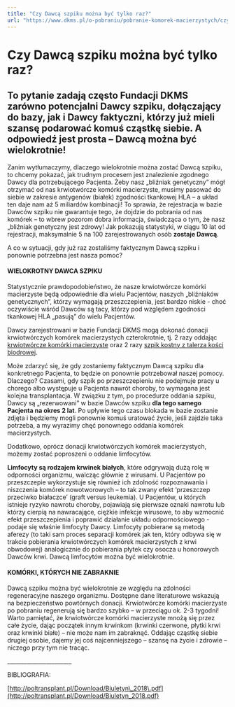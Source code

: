 ```yaml
---
title: "Czy Dawcą szpiku można być tylko raz?"
url: "https://www.dkms.pl/o-pobraniu/pobranie-komorek-macierzystych/czy-dawca-szpiku-mozna-byc-tylko-raz"
---
```


# Czy Dawcą szpiku można być tylko raz?

## To pytanie zadają często Fundacji DKMS zarówno potencjalni Dawcy szpiku, dołączający do bazy, jak i Dawcy faktyczni, którzy już mieli szansę podarować komuś cząstkę siebie. A odpowiedź jest prosta – Dawcą można być wielokrotnie!


Zanim wytłumaczymy, dlaczego wielokrotnie można zostać Dawcą szpiku, to chcemy pokazać, jak trudnym procesem jest znalezienie zgodnego Dawcy dla potrzebującego Pacjenta. Żeby nasz „bliźniak genetyczny” mógł otrzymać od nas krwiotwórcze komórki macierzyste, musimy pasować do siebie w zakresie antygenów (białek) zgodności tkankowej HLA – a układ ten daje nam aż 5 miliardów kombinacji! To sprawia, że rejestracja w bazie Dawców szpiku nie gwarantuje tego, że dojdzie do pobrania od nas komórek – to wbrew pozorom dobra informacja, świadcząca o tym, że nasz „bliźniak genetyczny jest zdrowy! Jak pokazują statystyki, w ciągu 10 lat od rejestracji, maksymalnie 5 na 100 zarejestrowanych osób **zostaje Dawcą**.


A co w sytuacji, gdy już raz zostaliśmy faktycznym Dawcą szpiku i ponownie potrzebna jest nasza pomoc?


#### WIELOKROTNY DAWCA SZPIKU


Statystycznie prawdopodobieństwo, że nasze krwiotwórcze komórki macierzyste będą odpowiednie dla wielu Pacjentów, naszych „bliźniaków genetycznych”, którzy wymagają przeszczepienia, jest bardzo niskie \- choć oczywiście wśród Dawców są tacy, którzy pod względem zgodności tkankowej HLA „pasują” do wielu Pacjentów.


Dawcy zarejestrowani w bazie Fundacji DKMS mogą dokonać donacji krwiotwórczych komórek macierzystych czterokrotnie, tj. 2 razy oddając [krwiotwórcze komórki macierzyste](/o-pobraniu/pobranie-komorek-macierzystych/pobranie-komorek-macierzystych-z-krwi-obwodowej "Pobranie komórek macierzystych z krwi obwodowej") oraz 2 razy [szpik kostny z talerza kości biodrowej](/o-pobraniu/pobranie-komorek-macierzystych/pobranie-szpiku-z-talerza-kosci-biodrowej "Pobranie szpiku z talerza kości biodrowej").


Może zdarzyć się, że gdy zostaniemy faktycznym Dawcą szpiku dla konkretnego Pacjenta, to będzie on ponownie potrzebował naszej pomocy. Dlaczego? Czasami, gdy szpik po przeszczepieniu nie podejmuje pracy u chorego albo występuje u Pacjenta nawrót choroby, to wymagana jest kolejna transplantacja. W związku z tym, po procedurze oddania szpiku, Dawcy są „rezerwowani” w bazie Dawców szpiku **dla tego samego Pacjenta na okres 2 lat**. Po upływie tego czasu blokada w bazie zostanie zdjęta i będziemy mogli ponownie komuś uratować życie, jeśli zajdzie taka potrzeba, a my wyrazimy chęć ponownego oddania komórek macierzystych.


Dodatkowo, oprócz donacji krwiotwórczych komórek macierzystych, możemy zostać poproszeni o oddanie limfocytów.


**Limfocyty są rodzajem krwinek białych**, które odgrywają dużą rolę w odporności organizmu, walcząc głównie z wirusami. U Pacjentów po przeszczepie wykorzystuje się również ich zdolność rozpoznawania i niszczenia komórek nowotworowych – to tak zwany efekt ‘przeszczep przeciwko białaczce’ (graft versus leukemia). U Pacjentów, u których istnieje ryzyko nawrotu choroby, pojawiają się pierwsze oznaki nawrotu lub którzy cierpią na nawracające, ciężkie infekcje wirusowe, to aby wzmocnić efekt przeszczepienia i poprawić działanie układu odpornościowego \- podaje się właśnie limfocyty Dawcy. Limfocyty pobierane są metodą aferezy (to taki sam proces separacji komórek jak ten, który odbywa się w trakcie pobierania krwiotwórczych komórek macierzystych z krwi obwodowej) analogicznie do pobierania płytek czy osocza u honorowych Dawców krwi. Dawcą limfocytów można być wielokrotnie.


#### KOMÓRKI, KTÓRYCH NIE ZABRAKNIE


Dawcą szpiku można być wielokrotnie ze względu na zdolności regeneracyjne naszego organizmu. Dostępne dane literaturowe wskazują na bezpieczeństwo powtórnych donacji. Krwiotwórcze komórki macierzyste po pobraniu regenerują się bardzo szybko – w przeciągu ok. 2\-3 tygodni! Warto pamiętać, że krwiotwórcze komórki macierzyste mnożą się przez całe życie, dając początek innym krwinkom (krwinki czerwone, płytki krwi oraz krwinki białe) – nie może nam im zabraknąć. Oddając cząstkę siebie drugiej osobie, dajemy jej coś najcenniejszego – szansę na życie i zdrowie – niczego przy tym nie tracąc.


\_\_\_\_\_\_\_\_\_\_\_\_\_\_\_\_\_\_\_\_\_\_\_


BIBLIOGRAFIA:


[http://poltransplant.pl/Download/Biuletyn\_2018\.pdf](http://poltransplant.pl/Download/Biuletyn_2018.pdf)  

  




